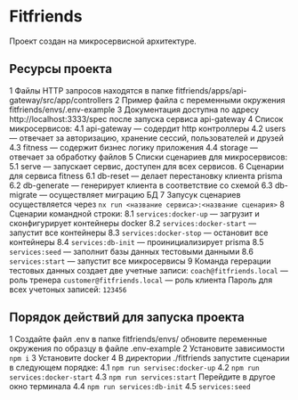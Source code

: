 # Fitfriends
Проект создан на микросервисной архитектуре.
## Ресурсы проектa
1 Файлы HTTP запросов находятся в папке fitfriends/apps/api-gateway/src/app/controllers
2 Пример файла с переменными окружения fitfriends/envs/.env-example
3 Документация доступна по адресу http://localhost:3333/spec после запуска сервиcа api-gateway
4 Список микросервисов:
    4.1 api-gateway — содердит http контроллеры
    4.2 users — отвечает за авторизацию, хранение сессий, пользователей и друзей
    4.3 fitness — содержит бизнес логику приложения
    4.4 storage — отвечает за обработку файлов
5 Списки сценариев для микросервисов:
    5.1 serve — запускает сервис, доступен для всех сервисов.
6 Сценарии для сервиса fitness
    6.1 db-reset — делает перестановку клиента prisma
    6.2 db-generate — генерирует клиента в соответствие со схемой
    6.3 db-migrate — осуществляет миграцию БД
7 Запусук сценариев осуществляется через `nx run <название сервиса>:<название сценария>`
8 Сценарии командной строки:
    8.1 `services:docker-up`  — загрузит и сконфигурирует контейнеры docker 
    8.2 `services:docker-start` — запустит все контейнеры
    8.3 `services:docker-stop` — остановит все контейнеры
    8.4 `services:db-init` — проинициализирует prisma 
    8.5 `services:seed` — заполнит базы данных тестовыми данными
    8.6 `services:start` — запустит все микросервисы
9 Команда герерации тестовых данных создает две учетные записи: 
  `coach@fitfriends.local` — роль тренера
  `customer@fitfriends.local` — роль клиента
  Пароль для всех учетоных записей: `123456`

## Порядок действий для запуска проекта
1 Создайте файл .env в папке fitfriends/envs/ обновите переменные окружения по образцу в файле .env-example
2 Установите зависимости `npm i`
3 Установите docker
4 В директории ./fitfriends запустите сценарии в следующем порядке:
    4.1 `npm run servisec:docker-up`
    4.2 `npm run services:docker-start`
    4.3 `npm run services:start`
  Перейдите в другое окно терминала
    4.4 `npm run services:db-init`
    4.5 `services:seed`
